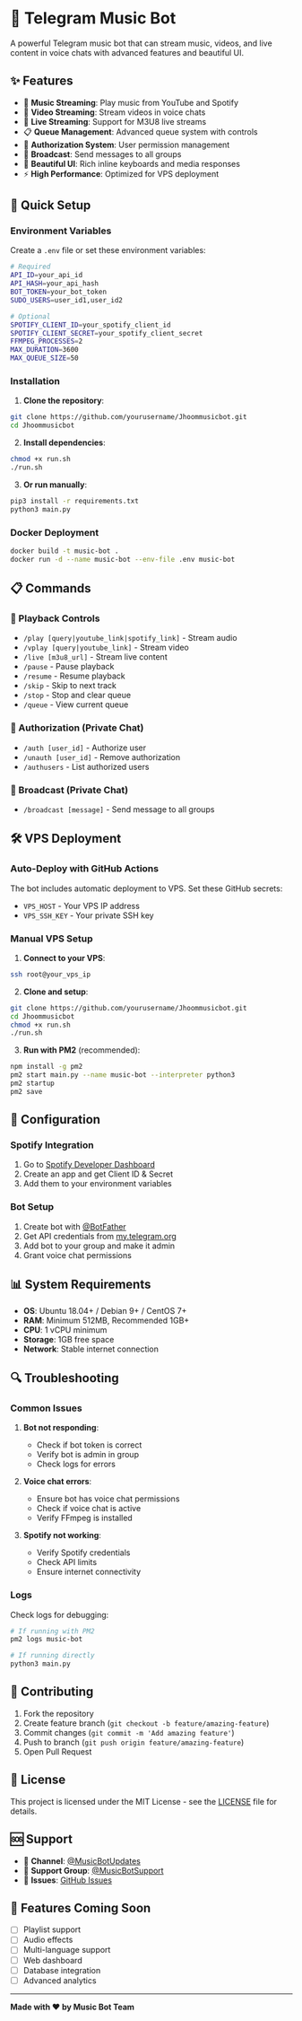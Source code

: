 # 🎵 Telegram Music Bot

A powerful Telegram music bot that can stream music, videos, and live content in voice chats with advanced features and beautiful UI.

## ✨ Features

- 🎵 **Music Streaming**: Play music from YouTube and Spotify
- 🎥 **Video Streaming**: Stream videos in voice chats
- 📡 **Live Streaming**: Support for M3U8 live streams
- 📋 **Queue Management**: Advanced queue system with controls
- 🔐 **Authorization System**: User permission management
- 📢 **Broadcast**: Send messages to all groups
- 🎨 **Beautiful UI**: Rich inline keyboards and media responses
- ⚡ **High Performance**: Optimized for VPS deployment

## 🚀 Quick Setup

### Environment Variables

Create a `.env` file or set these environment variables:

```bash
# Required
API_ID=your_api_id
API_HASH=your_api_hash
BOT_TOKEN=your_bot_token
SUDO_USERS=user_id1,user_id2

# Optional
SPOTIFY_CLIENT_ID=your_spotify_client_id
SPOTIFY_CLIENT_SECRET=your_spotify_client_secret
FFMPEG_PROCESSES=2
MAX_DURATION=3600
MAX_QUEUE_SIZE=50
```

### Installation

1. **Clone the repository**:
```bash
git clone https://github.com/yourusername/Jhoommusicbot.git
cd Jhoommusicbot
```

2. **Install dependencies**:
```bash
chmod +x run.sh
./run.sh
```

3. **Or run manually**:
```bash
pip3 install -r requirements.txt
python3 main.py
```

### Docker Deployment

```bash
docker build -t music-bot .
docker run -d --name music-bot --env-file .env music-bot
```

## 📋 Commands

### 🎵 Playback Controls
- `/play [query|youtube_link|spotify_link]` - Stream audio
- `/vplay [query|youtube_link]` - Stream video
- `/live [m3u8_url]` - Stream live content
- `/pause` - Pause playback
- `/resume` - Resume playback
- `/skip` - Skip to next track
- `/stop` - Stop and clear queue
- `/queue` - View current queue

### 🔐 Authorization (Private Chat)
- `/auth [user_id]` - Authorize user
- `/unauth [user_id]` - Remove authorization
- `/authusers` - List authorized users

### 📢 Broadcast (Private Chat)
- `/broadcast [message]` - Send message to all groups

## 🛠️ VPS Deployment

### Auto-Deploy with GitHub Actions

The bot includes automatic deployment to VPS. Set these GitHub secrets:

- `VPS_HOST` - Your VPS IP address
- `VPS_SSH_KEY` - Your private SSH key

### Manual VPS Setup

1. **Connect to your VPS**:
```bash
ssh root@your_vps_ip
```

2. **Clone and setup**:
```bash
git clone https://github.com/yourusername/Jhoommusicbot.git
cd Jhoommusicbot
chmod +x run.sh
./run.sh
```

3. **Run with PM2** (recommended):
```bash
npm install -g pm2
pm2 start main.py --name music-bot --interpreter python3
pm2 startup
pm2 save
```

## 🔧 Configuration

### Spotify Integration
1. Go to [Spotify Developer Dashboard](https://developer.spotify.com/dashboard)
2. Create an app and get Client ID & Secret
3. Add them to your environment variables

### Bot Setup
1. Create bot with [@BotFather](https://t.me/BotFather)
2. Get API credentials from [my.telegram.org](https://my.telegram.org)
3. Add bot to your group and make it admin
4. Grant voice chat permissions

## 📊 System Requirements

- **OS**: Ubuntu 18.04+ / Debian 9+ / CentOS 7+
- **RAM**: Minimum 512MB, Recommended 1GB+
- **CPU**: 1 vCPU minimum
- **Storage**: 1GB free space
- **Network**: Stable internet connection

## 🔍 Troubleshooting

### Common Issues

1. **Bot not responding**:
   - Check if bot token is correct
   - Verify bot is admin in group
   - Check logs for errors

2. **Voice chat errors**:
   - Ensure bot has voice chat permissions
   - Check if voice chat is active
   - Verify FFmpeg is installed

3. **Spotify not working**:
   - Verify Spotify credentials
   - Check API limits
   - Ensure internet connectivity

### Logs

Check logs for debugging:
```bash
# If running with PM2
pm2 logs music-bot

# If running directly
python3 main.py
```

## 🤝 Contributing

1. Fork the repository
2. Create feature branch (`git checkout -b feature/amazing-feature`)
3. Commit changes (`git commit -m 'Add amazing feature'`)
4. Push to branch (`git push origin feature/amazing-feature`)
5. Open Pull Request

## 📝 License

This project is licensed under the MIT License - see the [LICENSE](LICENSE) file for details.

## 🆘 Support

- 📢 **Channel**: [@MusicBotUpdates](https://t.me/MusicBotUpdates)
- 💬 **Support Group**: [@MusicBotSupport](https://t.me/MusicBotSupport)
- 🐛 **Issues**: [GitHub Issues](https://github.com/yourusername/Jhoommusicbot/issues)

## 🌟 Features Coming Soon

- [ ] Playlist support
- [ ] Audio effects
- [ ] Multi-language support
- [ ] Web dashboard
- [ ] Database integration
- [ ] Advanced analytics

---

**Made with ❤️ by Music Bot Team**